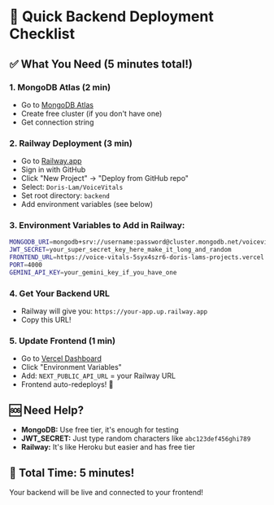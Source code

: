 # 🚀 Quick Backend Deployment Checklist

## ✅ What You Need (5 minutes total!)

### 1. **MongoDB Atlas** (2 min)
- Go to [MongoDB Atlas](https://cloud.mongodb.com)
- Create free cluster (if you don't have one)
- Get connection string

### 2. **Railway Deployment** (3 min)
- Go to [Railway.app](https://railway.app)
- Sign in with GitHub
- Click "New Project" → "Deploy from GitHub repo"
- Select: `Doris-Lam/VoiceVitals`
- Set root directory: `backend`
- Add environment variables (see below)

### 3. **Environment Variables to Add in Railway:**
```bash
MONGODB_URI=mongodb+srv://username:password@cluster.mongodb.net/voicevitals
JWT_SECRET=your_super_secret_key_here_make_it_long_and_random
FRONTEND_URL=https://voice-vitals-5syx4szr6-doris-lams-projects.vercel.app
PORT=4000
GEMINI_API_KEY=your_gemini_key_if_you_have_one
```

### 4. **Get Your Backend URL**
- Railway will give you: `https://your-app.up.railway.app`
- Copy this URL!


### 5. **Update Frontend** (1 min)
- Go to [Vercel Dashboard](https://vercel.com/doris-lams-projects/voice-vitals/settings)
- Click "Environment Variables"
- Add: `NEXT_PUBLIC_API_URL` = your Railway URL
- Frontend auto-redeploys! 🎉

## 🆘 Need Help?
- **MongoDB:** Use free tier, it's enough for testing
- **JWT_SECRET:** Just type random characters like `abc123def456ghi789`
- **Railway:** It's like Heroku but easier and has free tier

## 🎯 Total Time: 5 minutes!
Your backend will be live and connected to your frontend!
